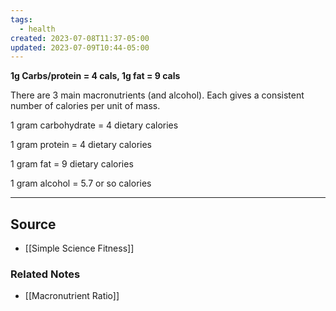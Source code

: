 ```yaml
---
tags:
  - health
created: 2023-07-08T11:37-05:00
updated: 2023-07-09T10:44-05:00
---
```

**1g Carbs/protein = 4 cals, 1g fat = 9 cals**

There are 3 main macronutrients (and alcohol). Each gives a consistent number of calories per unit of mass.

1 gram carbohydrate = 4 dietary calories

1 gram protein = 4 dietary calories

1 gram fat = 9 dietary calories

1 gram alcohol = 5.7 or so calories

---

## Source
- [[Simple Science Fitness]]

### Related Notes
- [[Macronutrient Ratio]]